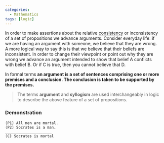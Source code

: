 ```yaml
---
categories:
  - Mathematics
tags: [logic]
---
```


In order to make assertions about the relative [consistency](Consistency.md) or inconsistency of a set of propositions we advance arguments. Consider everyday life: if we are having an argument with someone, we believe that they are wrong. A more logical way to say this is that we believe that their beliefs are inconsistent. In order to change their viewpoint or point out why they are wrong we advance an argument intended to show that belief A conflicts with belief B. Or if C is true, then you cannot believe that D.

In formal terms **an argument is a set of sentences comprising one or more premises and a conclusion. The conclusion is taken to be supported by the premises.**

> The terms **argument** and **syllogism** are used interchangeably in logic to describe the above feature of a set of propositions.

### Demonstration

```
(P1) All men are mortal.
(P2) Socrates is a man.
_____________________
(C) Socrates is mortal
```
